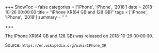 +++
ShowToc = false
categories = ['iPhone', 'iPhone', '2018']
date = 2018-10-26 00:00:00
title = "iPhone XR(64 GB and 128 GB)"
tags = ['iPhone', 'iPhone', '2018']
summary = " "

+++

The iPhone XR(64 GB and 128 GB) was released on 2018-10-26 00:00:00.

Source: `https://en.wikipedia.org/wiki/IPhone_XR`


